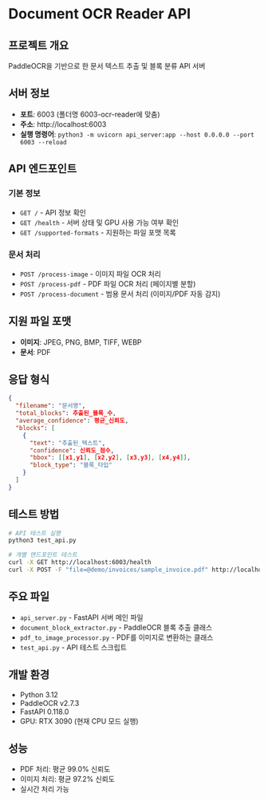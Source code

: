 # Document OCR Reader API

## 프로젝트 개요
PaddleOCR을 기반으로 한 문서 텍스트 추출 및 블록 분류 API 서버

## 서버 정보
- **포트**: 6003 (폴더명 6003-ocr-reader에 맞춤)
- **주소**: http://localhost:6003
- **실행 명령어**: `python3 -m uvicorn api_server:app --host 0.0.0.0 --port 6003 --reload`

## API 엔드포인트

### 기본 정보
- `GET /` - API 정보 확인
- `GET /health` - 서버 상태 및 GPU 사용 가능 여부 확인
- `GET /supported-formats` - 지원하는 파일 포맷 목록

### 문서 처리
- `POST /process-image` - 이미지 파일 OCR 처리
- `POST /process-pdf` - PDF 파일 OCR 처리 (페이지별 분할)
- `POST /process-document` - 범용 문서 처리 (이미지/PDF 자동 감지)

## 지원 파일 포맷
- **이미지**: JPEG, PNG, BMP, TIFF, WEBP
- **문서**: PDF

## 응답 형식
```json
{
  "filename": "문서명",
  "total_blocks": 추출된_블록_수,
  "average_confidence": 평균_신뢰도,
  "blocks": [
    {
      "text": "추출된_텍스트",
      "confidence": 신뢰도_점수,
      "bbox": [[x1,y1], [x2,y2], [x3,y3], [x4,y4]],
      "block_type": "블록_타입"
    }
  ]
}
```

## 테스트 방법
```bash
# API 테스트 실행
python3 test_api.py

# 개별 엔드포인트 테스트
curl -X GET http://localhost:6003/health
curl -X POST -F "file=@demo/invoices/sample_invoice.pdf" http://localhost:6003/process-pdf
```

## 주요 파일
- `api_server.py` - FastAPI 서버 메인 파일
- `document_block_extractor.py` - PaddleOCR 블록 추출 클래스
- `pdf_to_image_processor.py` - PDF를 이미지로 변환하는 클래스
- `test_api.py` - API 테스트 스크립트

## 개발 환경
- Python 3.12
- PaddleOCR v2.7.3
- FastAPI 0.118.0
- GPU: RTX 3090 (현재 CPU 모드 실행)

## 성능
- PDF 처리: 평균 99.0% 신뢰도
- 이미지 처리: 평균 97.2% 신뢰도
- 실시간 처리 가능